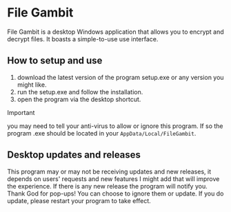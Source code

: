 # File Gambit

File Gambit is a desktop Windows application that allows you to encrypt and decrypt files. It boasts a simple-to-use use interface.

## How to setup and use
1. download the latest version of the program setup.exe or any version you might like.
2. run the setup.exe and follow the installation.
3. open the program via the desktop shortcut.

> [!IMPORTANT]
> you may need to tell your anti-virus to allow or ignore this program. If so the program .exe should be located in your ```AppData/Local/FileGambit```. 


## Desktop updates and releases
This program may or may not be receiving updates and new releases, it depends on users' requests and new features I might add that will improve the experience. If there is any new release the program will notify you. Thank God for pop-ups! You can choose to ignore them or update. If you do update, please restart your program to take effect.
